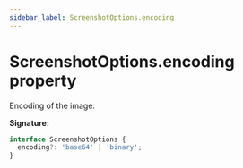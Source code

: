 ```yaml
---
sidebar_label: ScreenshotOptions.encoding
---
```


# ScreenshotOptions.encoding property

Encoding of the image.

**Signature:**

```typescript
interface ScreenshotOptions {
  encoding?: 'base64' | 'binary';
}
```
